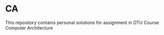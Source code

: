 # CA
This repository contains personal solutions for assignment in DTU Course Computer Architecture
